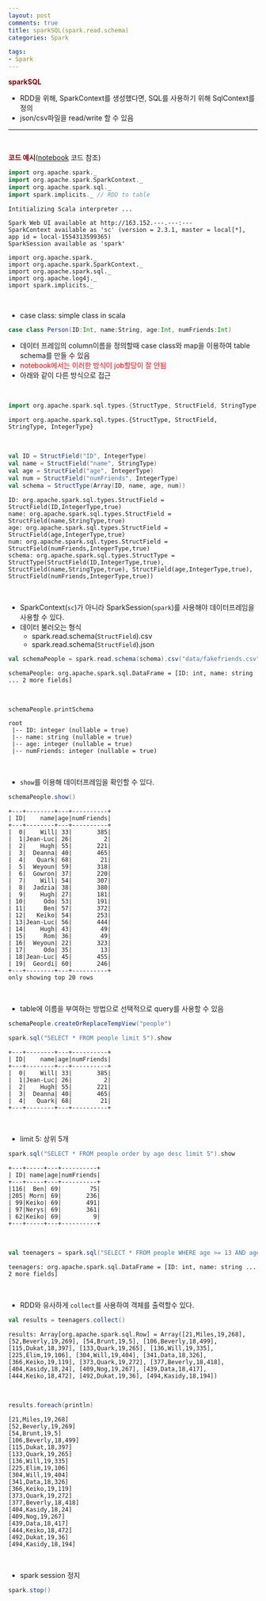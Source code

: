 ```yaml
---
layout: post
comments: true
title: sparkSQL(spark.read.schema)
categories: Spark

tags:
- Spark
---
```



**<span style='color:DarkRed'>sparkSQL</span>**

- RDD을 위해, SparkContext를 생성했다면, SQL를 사용하기 위해 SqlContext를 정의
- json/csv파일을 read/write 할 수 있음

---

<br>

**<span style='color:DarkRed'>코드 예시</span>**(<a href="https://github.com/Donghwa-KIM/Spark-scala-jupyter-tutorial/blob/master/13_basic_SQL.ipynb">notebook</a> 코드 참조)


```scala
import org.apache.spark._
import org.apache.spark.SparkContext._
import org.apache.spark.sql._
import spark.implicits._ // RDD to table
```

    Intitializing Scala interpreter ...

    Spark Web UI available at http://163.152.---.---:---
    SparkContext available as 'sc' (version = 2.3.1, master = local[*], app id = local-1554313599365)
    SparkSession available as 'spark'

    import org.apache.spark._
    import org.apache.spark.SparkContext._
    import org.apache.spark.sql._
    import org.apache.log4j._
    import spark.implicits._

<br>

- case class: simple class in scala

```scala
case class Person(ID:Int, name:String, age:Int, numFriends:Int)
```
- 데이터 프레임의 column이름을 정의할때 case class와 map을 이용하여 table schema를 만들 수 있음
- <span style='color:red'>notebook에서는 이러한 방식이 job할당이 잘 안됨</span>
- 아래와 같이 다른 방식으로 접근

<br>

```scala
import org.apache.spark.sql.types.{StructType, StructField, StringType, IntegerType}
```




    import org.apache.spark.sql.types.{StructType, StructField, StringType, IntegerType}



<br>

```scala
val ID = StructField("ID", IntegerType)
val name = StructField("name", StringType)
val age = StructField("age", IntegerType)
val num = StructField("numFriends", IntegerType)
val schema = StructType(Array(ID, name, age, num))
```




    ID: org.apache.spark.sql.types.StructField = StructField(ID,IntegerType,true)
    name: org.apache.spark.sql.types.StructField = StructField(name,StringType,true)
    age: org.apache.spark.sql.types.StructField = StructField(age,IntegerType,true)
    num: org.apache.spark.sql.types.StructField = StructField(numFriends,IntegerType,true)
    schema: org.apache.spark.sql.types.StructType = StructType(StructField(ID,IntegerType,true), StructField(name,StringType,true), StructField(age,IntegerType,true), StructField(numFriends,IntegerType,true))


<br>


- SparkContext(```sc```)가 아니라 SparkSession(```spark```)를 사용해야 데이터프레임을 사용할 수 있다.
- 데이터 불러오는 형식
    - spark.read.schema(```StructField```).csv
    - spark.read.schema(```StructField```).json
 




```scala
val schemaPeople = spark.read.schema(schema).csv("data/fakefriends.csv")
```




    schemaPeople: org.apache.spark.sql.DataFrame = [ID: int, name: string ... 2 more fields]



<br>


```scala
schemaPeople.printSchema
```

    root
     |-- ID: integer (nullable = true)
     |-- name: string (nullable = true)
     |-- age: integer (nullable = true)
     |-- numFriends: integer (nullable = true)
    

<br>

- ```show```를 이용해 데이터프레임을 확인할 수 있다.

```scala
schemaPeople.show()
```

    +---+--------+---+----------+
    | ID|    name|age|numFriends|
    +---+--------+---+----------+
    |  0|    Will| 33|       385|
    |  1|Jean-Luc| 26|         2|
    |  2|    Hugh| 55|       221|
    |  3|  Deanna| 40|       465|
    |  4|   Quark| 68|        21|
    |  5|  Weyoun| 59|       318|
    |  6|  Gowron| 37|       220|
    |  7|    Will| 54|       307|
    |  8|  Jadzia| 38|       380|
    |  9|    Hugh| 27|       181|
    | 10|     Odo| 53|       191|
    | 11|     Ben| 57|       372|
    | 12|   Keiko| 54|       253|
    | 13|Jean-Luc| 56|       444|
    | 14|    Hugh| 43|        49|
    | 15|     Rom| 36|        49|
    | 16|  Weyoun| 22|       323|
    | 17|     Odo| 35|        13|
    | 18|Jean-Luc| 45|       455|
    | 19|  Geordi| 60|       246|
    +---+--------+---+----------+
    only showing top 20 rows
    

<br>

- table에 이름을 부여하는 방법으로 선택적으로 query를 사용할 수 있음

```scala
schemaPeople.createOrReplaceTempView("people")
```


```scala
spark.sql("SELECT * FROM people limit 5").show
```

    +---+--------+---+----------+
    | ID|    name|age|numFriends|
    +---+--------+---+----------+
    |  0|    Will| 33|       385|
    |  1|Jean-Luc| 26|         2|
    |  2|    Hugh| 55|       221|
    |  3|  Deanna| 40|       465|
    |  4|   Quark| 68|        21|
    +---+--------+---+----------+
    

<br>

- limit 5: 상위 5개

```scala
spark.sql("SELECT * FROM people order by age desc limit 5").show
```

    +---+-----+---+----------+
    | ID| name|age|numFriends|
    +---+-----+---+----------+
    |116|  Ben| 69|        75|
    |205| Morn| 69|       236|
    | 99|Keiko| 69|       491|
    | 97|Nerys| 69|       361|
    | 62|Keiko| 69|         9|
    +---+-----+---+----------+
    

<br>

```scala
val teenagers = spark.sql("SELECT * FROM people WHERE age >= 13 AND age <= 19")
```




    teenagers: org.apache.spark.sql.DataFrame = [ID: int, name: string ... 2 more fields]



<br>

- RDD와 유사하게 ```collect```를 사용하여 객체를 출력할수 있다.

```scala
val results = teenagers.collect()
```




    results: Array[org.apache.spark.sql.Row] = Array([21,Miles,19,268], [52,Beverly,19,269], [54,Brunt,19,5], [106,Beverly,18,499], [115,Dukat,18,397], [133,Quark,19,265], [136,Will,19,335], [225,Elim,19,106], [304,Will,19,404], [341,Data,18,326], [366,Keiko,19,119], [373,Quark,19,272], [377,Beverly,18,418], [404,Kasidy,18,24], [409,Nog,19,267], [439,Data,18,417], [444,Keiko,18,472], [492,Dukat,19,36], [494,Kasidy,18,194])



<br>

```scala
results.foreach(println)
```

    [21,Miles,19,268]
    [52,Beverly,19,269]
    [54,Brunt,19,5]
    [106,Beverly,18,499]
    [115,Dukat,18,397]
    [133,Quark,19,265]
    [136,Will,19,335]
    [225,Elim,19,106]
    [304,Will,19,404]
    [341,Data,18,326]
    [366,Keiko,19,119]
    [373,Quark,19,272]
    [377,Beverly,18,418]
    [404,Kasidy,18,24]
    [409,Nog,19,267]
    [439,Data,18,417]
    [444,Keiko,18,472]
    [492,Dukat,19,36]
    [494,Kasidy,18,194]

<br>

- spark session 정지

```scala
spark.stop()
```
